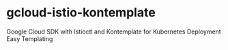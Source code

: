 # gcloud-istio-kontemplate
Google Cloud SDK with Istioctl and Kontemplate for Kubernetes Deployment Easy Templating
